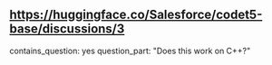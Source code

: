 ## https://huggingface.co/Salesforce/codet5-base/discussions/3

contains_question: yes
question_part: "Does this work on C++?"